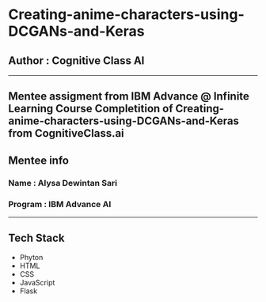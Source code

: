 # Creating-anime-characters-using-DCGANs-and-Keras

## Author : Cognitive Class AI
---
Mentee assigment from IBM Advance @ Infinite Learning
Course Completition of Creating-anime-characters-using-DCGANs-and-Keras from CognitiveClass.ai
---

## Mentee info 
### Name    : Alysa Dewintan Sari
### Program : IBM Advance AI
---

## Tech Stack 
- Phyton
- HTML
- CSS
- JavaScript
- Flask
